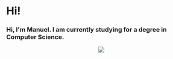 # Hi!

### Hi, I'm Manuel. I am currently studying for a degree in Computer Science.

<div style="text-align: center;"><a href="https://github.com/manug859/github-readme-stats" ><img src="https://github-readme-stats.vercel.app/api/top-langs/?username=manug859&theme=nord&hide_border=true&hide_title=true" /></a></div>